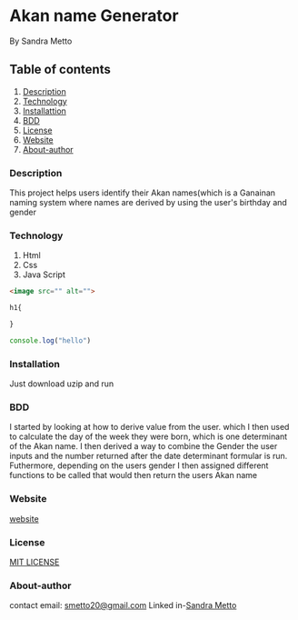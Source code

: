 # Akan name Generator
By Sandra Metto
## Table of contents
1. [Description](#Description)
2. [Technology](#Technology)
3. [Installattion](#Installation)
4. [BDD](#BDD)
5. [License](#Lisence)
6. [Website](#Website)
7. [About-author](#About-athor)
### Description
This project helps users identify their Akan names(which is a Ganainan naming system where names are derived by using the user's birthday and gender
### Technology
1. Html
2. Css
3. Java Script
```Html 
<image src="" alt="">

```

```css
h1{

}
```
```Javascript
console.log("hello")
```
### Installation
Just download uzip and run

### BDD
I started by looking at how to derive value from the user. which I then  used to calculate the day of the week they were born, which is one determinant of the Akan name. I then derived a way to combine the Gender the user inputs and the number returned after the date determinant formular is run. Futhermore, depending on the users gender I then assigned different functions to be called that would then return the users Akan name

### Website
[website]()

### License
[MIT LICENSE]()

### About-author
contact email: smetto20@gmail.com
Linked in-[Sandra Metto](https://www.linkedin.com/in/sandra-metto-68500319a/)
